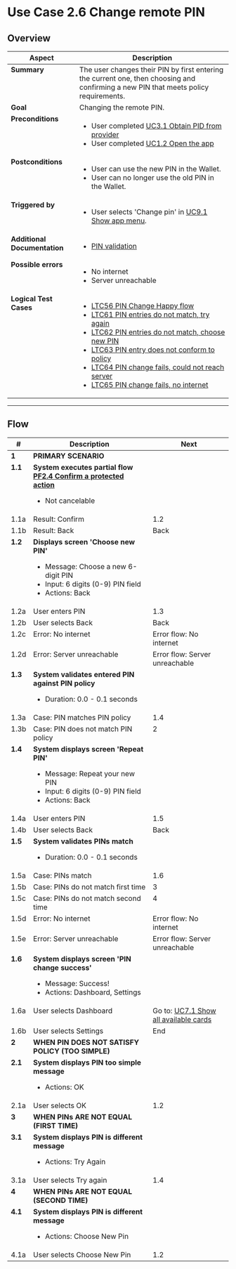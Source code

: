 # Use Case 2.6 Change remote PIN

## Overview

| Aspect                       | Description                                                                                                                                                                                                                                                                                                                                                                                                                                                                                                              |
|------------------------------|--------------------------------------------------------------------------------------------------------------------------------------------------------------------------------------------------------------------------------------------------------------------------------------------------------------------------------------------------------------------------------------------------------------------------------------------------------------------------------------------------------------------------|
| **Summary**                  | The user changes their PIN by first entering the current one, then choosing and confirming a new PIN that meets policy requirements.                                                                                                                                                                                                                                                                                                                                                                                     |
| **Goal**                     | Changing the remote PIN.                                                                                                                                                                                                                                                                                                                                                                                                                                                                                                 |
| **Preconditions**            | <ul><li>User completed [UC3.1 Obtain PID from provider](UC3.1_ObtainPidFromProvider.md)</li><li>User completed [UC1.2 Open the app](UC1.2_OpenTheApp.md)</li></ul>                                                                                                                                                                                                                                                                                                                                                       |
| **Postconditions**           | <ul><li>User can use the new PIN in the Wallet.</li><li>User can no longer use the old PIN in the Wallet.</li></ul>                                                                                                                                                                                                                                                                                                                                                                                                      |
| **Triggered by**             | <ul><li>User selects 'Change pin' in [UC9.1 Show app menu](UC9.1_ShowAppMenu.md).</li></ul>                                                                                                                                                                                                                                                                                                                                                                                                                              |
| **Additional Documentation** | <ul><li>[PIN validation](../../architecture/pin-validation)</li></ul>                                                                                                                                                                                                                                                                                                                                                                                                                                                    |
| **Possible errors**          | <ul><li>No internet</li><li>Server unreachable</li></ul>                                                                                                                                                                                                                                                                                                                                                                                                                                                                 |
| **Logical Test Cases**       | <ul><li>[LTC56 PIN Change Happy flow](../logical-test-cases.md#ltc76)</li><li>[LTC61 PIN entries do not match, try again](../logical-test-cases.md#ltc77)</li><li>[LTC62 PIN entries do not match, choose new PIN](../logical-test-cases.md#ltc76)</li><li>[LTC63 PIN entry does not conform to policy](../logical-test-cases.md#ltc77)</li><li>[LTC64 PIN change fails, could not reach server](../logical-test-cases.md#ltc77)</li><li>[LTC65 PIN change fails, no internet](../logical-test-cases.md#ltc57)</li></ul> |

---

## Flow

| #       | Description                                                                                                                                           | Next                                                                    |
| ------- | ----------------------------------------------------------------------------------------------------------------------------------------------------- | ----------------------------------------------------------------------- |
| **1**   | **PRIMARY SCENARIO**                                                                                                                                  |                                                                         |
| **1.1** | **System executes partial flow [PF2.4 Confirm a protected action](../partial-flows/PF2.4_ConfirmProtectedAction.md)**<ul><li>Not cancelable</li></ul>                |                                                                         |
| 1.1a    | Result: Confirm                                                                                                                                       | 1.2                                                                     |
| 1.1b    | Result: Back                                                                                                                                          | Back                                                                    |
| **1.2** | **Displays screen 'Choose new PIN'**<ul><li>Message: Choose a new 6-digit PIN</li><li>Input: 6 digits (0-9) PIN field</li><li>Actions: Back</li></ul> |                                                                         |
| 1.2a    | User enters PIN                                                                                                                                       | 1.3                                                                     |
| 1.2b    | User selects Back                                                                                                                                     | Back                                                                    |
| 1.2c    | Error: No internet                                                                                                                                    | Error flow: No internet                                                 |
| 1.2d    | Error: Server unreachable                                                                                                                             | Error flow: Server unreachable                                          |
| **1.3** | **System validates entered PIN against PIN policy**<ul><li>Duration: 0.0 - 0.1 seconds</li></ul>                                                      |                                                                         |
| 1.3a    | Case: PIN matches PIN policy                                                                                                                          | 1.4                                                                     |
| 1.3b    | Case: PIN does not match PIN policy                                                                                                                   | 2                                                                       |
| **1.4** | **System displays screen 'Repeat PIN'**<ul><li>Message: Repeat your new PIN</li><li>Input: 6 digits (0-9) PIN field</li><li>Actions: Back</li></ul>   |                                                                         |
| 1.4a    | User enters PIN                                                                                                                                       | 1.5                                                                     |
| 1.4b    | User selects Back                                                                                                                                     | Back                                                                    |
| **1.5** | **System validates PINs match**<ul><li>Duration: 0.0 - 0.1 seconds</li></ul>                                                                          |                                                                         |
| 1.5a    | Case: PINs match                                                                                                                                      | 1.6                                                                     |
| 1.5b    | Case: PINs do not match first time                                                                                                                    | 3                                                                       |
| 1.5c    | Case: PINs do not match second time                                                                                                                   | 4                                                                       |
| 1.5d    | Error: No internet                                                                                                                                    | Error flow: No internet                                                 |
| 1.5e    | Error: Server unreachable                                                                                                                             | Error flow: Server unreachable                                          |
| **1.6** | **System displays screen 'PIN change success'**<ul><li>Message: Success!</li><li>Actions: Dashboard, Settings</li></ul>                               |                                                                         |
| 1.6a    | User selects Dashboard                                                                                                                                | Go to: [UC7.1 Show all available cards](UC7.1_ShowAllAvailableCards.md) |
| 1.6b    | User selects Settings                                                                                                                                 | End                                                                     |
| **2**   | **WHEN PIN DOES NOT SATISFY POLICY (TOO SIMPLE)**                                                                                                     |                                                                         |
| **2.1** | **System displays PIN too simple message**<ul><li>Actions: OK</li></ul>                                                                               |                                                                         |
| 2.1a    | User selects OK                                                                                                                                       | 1.2                                                                     |
| **3**   | **WHEN PINs ARE NOT EQUAL (FIRST TIME)**                                                                                                              |                                                                         |
| **3.1** | **System displays PIN is different message**<ul><li>Actions: Try Again</li></ul>                                                                      |                                                                         |
| 3.1a    | User selects Try again                                                                                                                                | 1.4                                                                     |
| **4**   | **WHEN PINs ARE NOT EQUAL (SECOND TIME)**                                                                                                             |                                                                         |
| **4.1** | **System displays PIN is different message**<ul><li>Actions: Choose New Pin</li></ul>                                                                 |                                                                         |
| 4.1a    | User selects Choose New Pin                                                                                                                           | 1.2                                                                     |
<style>td {vertical-align:top}</style>